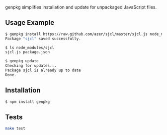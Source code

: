 genpkg simplifies installation and update for unpackaged JavaScript files.

## Usage Example
```bash
$ genpkg install https://raw.github.com/azer/sjcl/master/sjcl.js node_modules
Package "sjcl" saved successfully.

$ ls node_modules/sjcl
sjcl.js package.json

$ genpkg update
Checking for updates...
Package sjcl is already up to date
Done.
```

## Installation

```bash
$ npm install genpkg
```

## Tests

```bash
make test
```
